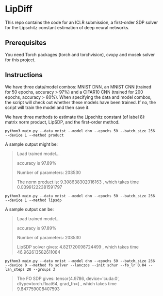 # LipDiff
This repo contains the code for an ICLR submission, a first-order SDP solver for the Lipschitz constant estimation of deep neural networks.

## Prerequisites
You need Torch packages (torch and torchvision), cvxpy and mosek solver for this project.

## Instructions
We have three data/model combos: MNIST DNN, an MNIST CNN (trained for 50 epochs, accuracy > 97%) and a CIFAR10 CNN (trained for 200 epochs, accuracy > 80%). When specifying the data and model combos, the script will check out whether these models have been trained. If no, the script will train the model and then save it.

We have three methods to estimate the Lipschitz constant (of label 8): matrix norm product, LipSDP, and the first-order method.

`python3 main.py --data mnist --model dnn --epochs 50 --batch_size 256 --device 1 --method product` 

A sample output might be:
> Load trained model...
>
> accuracy is 97.89%
>
> Number of parameters: 203530
>
> The norm product is: 9.308638302016163 , which takes time 0.03991222381591797

`python3 main.py --data mnist --model dnn --epochs 50 --batch_size 256 --device 1 --method lipsdp`

A sample output can be:
> Load trained model...
> 
> accuracy is 97.89%
>
> Number of parameters: 203530
> 
> LipSDP solver gives: 4.821720098724499 , which takes time 46.962613582611084

`python3 main.py --data mnist --model dnn --epochs 50 --batch_size 256 --device 0 --method fo_solver --lanczos --init schur --fo_lr 0.04 --lan_steps 20 --groups 3`

>The FO SDP gives: tensor(4.9786, device='cuda:0', dtype=torch.float64, grad_fn=<DivBackward0>) , which takes time 9.847759008407593






